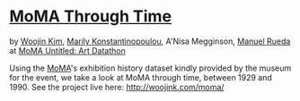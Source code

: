 # [MoMA Through Time](http://woojink.com/moma/)
by [Woojin Kim](http://woojink.com/), [Marily Konstantinopoulou](http://marilykonstantinopoulou.com/), A'Nisa Megginson, [Manuel Rueda](https://github.com/masta-g3) at [MoMA Untitled: Art Datathon](http://www.moma.org/calendar/events/1793)

Using the [MoMA](http://www.moma.org/)'s exhibition history dataset kindly provided by the museum for the event, we take a look at MoMA through time, between 1929 and 1990. See the project live here: http://woojink.com/moma/

